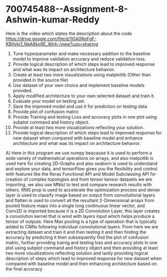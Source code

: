 # 700745488--Assignment-8-Ashwin-kumar-Reddy

Here is the video which states the description about the code
https://drive.google.com/file/d/1l0A0RpFgF-KBhVel7_NeA8kp9E_Wirk-/view?usp=sharing

1. Tune hyperparameter and make necessary addition to the baseline model to improve validation accuracy
and reduce validation loss.
2. Provide logical description of which steps lead to improved response and what was its impact on
architecture behavior.
3. Create at least two more visualizations using matplotlib (Other than provided in the source file)
4. Use dataset of your own choice and implement baseline models provided.
5. Apply modified architecture to your own selected dataset and train it.
6. Evaluate your model on testing set.
7. Save the improved model and use it for prediction on testing data
8. Provide plot of confusion matric
9. Provide Training and testing Loss and accuracy plots in one plot using subplot command and history object.
10. Provide at least two more visualizations reflecting your solution.
11. Provide logical description of which steps lead to improved response for new dataset when compared with
baseline model and enhance architecture and what was its impact on architecture behavior.

A) Here in this program we use numpy beacause it is used to perform a wide variety of mathematical operations on arrays, and also matpotlib is used here for creating 2D-Graphs and also seaborn is used to understand and explore your data, and tensorFlow gives you the flexibility and control with features like the Keras Functional API and Model Subclassing API for creation of complex topologies and from tensor kensor datasets we are importing, we also use  MNist to test and compare research results with others. RMS prop is used to accelerate the optimization process and dense layer is used to classify image based on output from convolutional layers and flatten is used to convert all the resultant 2-Dimensional arrays from pooled feature maps into a single long continuous linear vector, and  Conv2D is imported because it is a 2D Convolution Layer, this layer creates a convolution kernel that is wind with layers input which helps produce a tensor of outputs. Here Max pooling is a type of operation that is typically added to CNNs following individual convolutional layers. From here we are extracting dataset and train it and then testing it and then finding the accuracy by predicting it then subsequently find the plot of confusion matric, further providing trainig and testing loss and accuracy plots in one plot using subplot command and history object and then providing at least two more visualizations reflecting solution and lastly providing logical description of steps which lead to improved response for new dataset when compared with baseline model and then enhancing architecture based on the final accuracy
